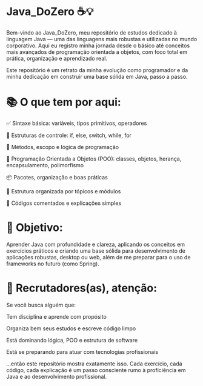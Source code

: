 # Java_DoZero ☕💡

Bem-vindo ao Java_DoZero, meu repositório de estudos dedicado à linguagem Java — uma das linguagens mais robustas e utilizadas no mundo corporativo. Aqui eu registro minha jornada desde o básico até conceitos mais avançados de programação orientada a objetos, com foco total em prática, organização e aprendizado real.

Este repositório é um retrato da minha evolução como programador e da minha dedicação em construir uma base sólida em Java, passo a passo.

# 📚 O que tem por aqui:

✅ Sintaxe básica: variáveis, tipos primitivos, operadores

🔁 Estruturas de controle: if, else, switch, while, for

🧠 Métodos, escopo e lógica de programação

🧱 Programação Orientada a Objetos (POO): classes, objetos, herança, encapsulamento, polimorfismo

📦 Pacotes, organização e boas práticas

📂 Estrutura organizada por tópicos e módulos

💬 Códigos comentados e explicações simples

# 🎯 Objetivo:  
Aprender Java com profundidade e clareza, aplicando os conceitos em exercícios práticos e criando uma base sólida para desenvolvimento de aplicações robustas, desktop ou web, além de me preparar para o uso de frameworks no futuro (como Spring).

# 💼 Recrutadores(as), atenção:

Se você busca alguém que:

Tem disciplina e aprende com propósito

Organiza bem seus estudos e escreve código limpo

Está dominando lógica, POO e estrutura de software

Está se preparando para atuar com tecnologias profissionais

...então este repositório mostra exatamente isso. Cada exercício, cada código, cada explicação é um passo consciente rumo à proficiência em Java e ao desenvolvimento profissional.

